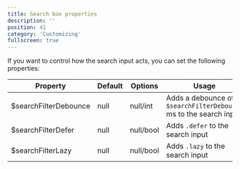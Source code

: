 ```yaml
---
title: Search box properties
description: ''
position: 41
category: 'Customizing'
fullscreen: true
---
```


If you want to control how the search input acts, you can set the following properties:

| Property | Default | Options | Usage |
| -------- | ------- | ------- | ----- |
| $searchFilterDebounce | null | null/int | Adds a debounce of `$searchFilterDebounce` ms to the search input |
| $searchFilterDefer | null | null/bool | Adds `.defer` to the search input |
| $searchFilterLazy | null | null/bool | Adds `.lazy` to the search input |